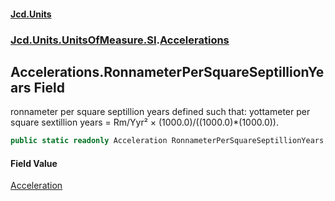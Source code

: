 #### [Jcd.Units](index 'index')
### [Jcd.Units.UnitsOfMeasure.SI](Jcd.Units.UnitsOfMeasure.SI 'Jcd.Units.UnitsOfMeasure.SI').[Accelerations](Accelerations 'Jcd.Units.UnitsOfMeasure.SI.Accelerations')

## Accelerations.RonnameterPerSquareSeptillionYears Field

ronnameter per square septillion years defined such that: yottameter per square sextillion years = Rm/Yyr² ×
(1000.0)/((1000.0)*(1000.0)).

```csharp
public static readonly Acceleration RonnameterPerSquareSeptillionYears;
```

#### Field Value
[Acceleration](Acceleration 'Jcd.Units.UnitTypes.Acceleration')